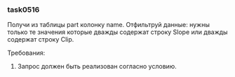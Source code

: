 
### task0516

Получи из таблицы part колонку name.
Отфильтруй данные: нужны только те значения которые дважды содержат строку Slope или дважды содержат строку Clip.


Требования:
1.	Запрос должен быть реализован согласно условию.


